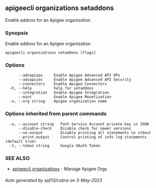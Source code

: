 ## apigeecli organizations setaddons

Enable addons for an Apigee organization

### Synopsis

Enable addons for an Apigee organization

```
apigeecli organizations setaddons [flags]
```

### Options

```
      --advapiops     Enable Apigee Advanced API OPs
      --advapisec     Enable Apigee Advanced API Security
      --connectors    Enable Apigee Connectors
  -h, --help          help for setaddons
      --integration   Enable Apigee Integration
      --mint          Enable Apigee Monetization
  -o, --org string    Apigee organization name
```

### Options inherited from parent commands

```
  -a, --account string   Path Service Account private key in JSON
      --disable-check    Disable check for newer versions
      --no-output        Disable printing all statements to stdout
      --print-output     Control printing of info log statements (default true)
  -t, --token string     Google OAuth Token
```

### SEE ALSO

* [apigeecli organizations](apigeecli_organizations.md)	 - Manage Apigee Orgs

###### Auto generated by spf13/cobra on 3-May-2023
